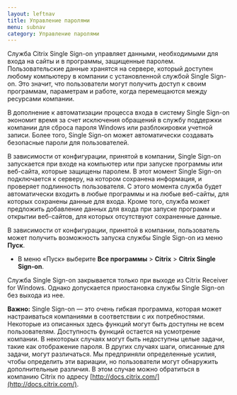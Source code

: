 ```yaml
---
layout: leftnav
title: Управление паролями
menu: subnav
category: Управление паролями
---
```


Служба Citrix Single Sign-on управляет данными, необходимыми для входа на сайты и в программы, защищенные паролем. Пользовательские данные хранятся на сервере, который доступен любому компьютеру в компании с установленной службой Single Sign-on. Это значит, что пользователи могут получить доступ к своим программам, параметрам и работе, когда перемещаются между ресурсами компании.

В дополнение к автоматизации процесса входа в систему Single Sign-on экономит время за счет исключения обращений в службу поддержки компании для сброса пароля Windows или разблокировки учетной записи. Более того, Single Sign-on может автоматически создавать безопасные пароли для пользователей.

В зависимости от конфигурации, принятой в компании, Single Sign-on запускается при входе на компьютер или при запуске программы или веб-сайта, которые защищены паролем. В этот момент Single Sign-on подключается к серверу, на котором сохранена информация, и проверяет подлинность пользователя. С этого момента служба будет автоматически входить в любые программы и на любые веб-сайты, для которых сохранены данные для входа. Кроме того, служба может предложить добавление данных для входа при запуске программ и открытии веб-сайтов, для которых отсутствуют сохраненные данные.

В зависимости от конфигурации, принятой в компании, пользователь может получить возможность запуска службы Single Sign-on из меню **Пуск**.

* В меню «Пуск» выберите **Все программы** > **Citrix** > **Citrix Single Sign-on**.

Служба Single Sign-on закрывается только при выходе из Citrix Receiver for Windows. Однако допускается приостановка службы Single Sign-on без выхода из нее.

**Важно:** Single Sign-on — это очень гибкая программа, которая может настраиваться компаниями в соответствии с их потребностями. Некоторые из описанных здесь функций могут быть доступны не всем пользователям. Доступность функций остается на усмотрение компании. В некоторых случаях могут быть недоступны целые задачи, такие как отображение пароля. В других случаях шаги, описанные для задачи, могут различаться. Мы предприняли определенные усилия, чтобы определить эти вариации, но пользователи могут обнаружить дополнительные различия. В этом случае можно обратиться в компанию Citrix по адресу [http://docs.citrix.com/](http://docs.citrix.com/).

